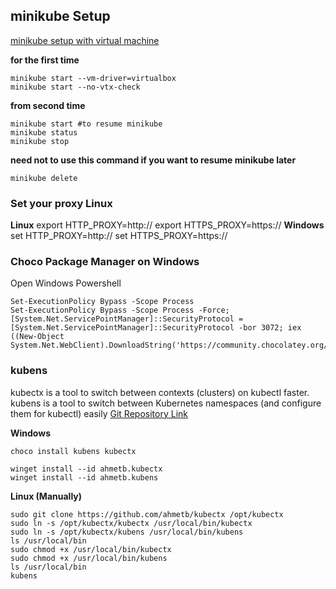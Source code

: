 ## minikube Setup
[minikube setup with virtual machine](https://www.youtube.com/watch?v=dj-qeDNvnT4)

**for the first time**
```
minikube start --vm-driver=virtualbox 
minikube start --no-vtx-check
```
**from second time**
```
minikube start #to resume minikube
minikube status
minikube stop
```
**need not to use this command if you want to resume minikube later**
```
minikube delete 
```

### Set your proxy Linux 
**Linux**
export HTTP_PROXY=http://<proxy hostname:port>
export HTTPS_PROXY=https://<proxy hostname:port>
**Windows**
set HTTP_PROXY=http://<proxy hostname:port>
set HTTPS_PROXY=https://<proxy hostname:port>

### Choco Package Manager on Windows
Open Windows Powershell
```
Set-ExecutionPolicy Bypass -Scope Process
Set-ExecutionPolicy Bypass -Scope Process -Force; [System.Net.ServicePointManager]::SecurityProtocol = [System.Net.ServicePointManager]::SecurityProtocol -bor 3072; iex ((New-Object System.Net.WebClient).DownloadString('https://community.chocolatey.org/install.ps1'))
```

### kubens
kubectx is a tool to switch between contexts (clusters) on kubectl faster.
kubens is a tool to switch between Kubernetes namespaces (and configure them for kubectl) easily
[Git Repository Link](https://github.com/ahmetb/kubectx)

**Windows**
```
choco install kubens kubectx
```

```
winget install --id ahmetb.kubectx
winget install --id ahmetb.kubens
```
**Linux (Manually)**
```
sudo git clone https://github.com/ahmetb/kubectx /opt/kubectx
sudo ln -s /opt/kubectx/kubectx /usr/local/bin/kubectx
sudo ln -s /opt/kubectx/kubens /usr/local/bin/kubens
ls /usr/local/bin
sudo chmod +x /usr/local/bin/kubectx
sudo chmod +x /usr/local/bin/kubens
ls /usr/local/bin
kubens
```
